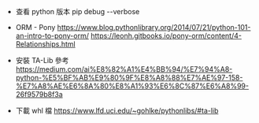 - 查看 python 版本
  pip debug --verbose

* ORM - Pony
  https://www.blog.pythonlibrary.org/2014/07/21/python-101-an-intro-to-pony-orm/
  https://leonh.gitbooks.io/pony-orm/content/4-Relationships.html

* 安裝 TA-Lib 參考
  https://medium.com/ai%E8%82%A1%E4%BB%94/%E7%94%A8-python-%E5%BF%AB%E9%80%9F%E8%A8%88%E7%AE%97-158-%E7%A8%AE%E6%8A%80%E8%A1%93%E6%8C%87%E6%A8%99-26f9579b8f3a
* 下載 whl 檔
  https://www.lfd.uci.edu/~gohlke/pythonlibs/#ta-lib
